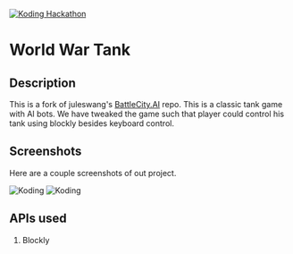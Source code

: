 [![Koding Hackathon](images/badge.png?raw=true "Koding Hackathon")](https://koding.com/Hackathon)

# World War Tank

## Description


This is a fork of juleswang's [BattleCity.AI](https://github.com/alg/battlefield) repo. This is a classic tank game with AI bots. We have tweaked the game such that player could control his tank using blockly besides keyboard control.

## Screenshots

Here are a couple screenshots of out project.

![Koding](https://koding.com/a/site.landing/images/slideshow/2x/ss-terminal.png "Koding")
![Koding](https://koding.com/a/site.landing/images/slideshow/2x/ss-ide.png "Koding")

## APIs used

1. Blockly
